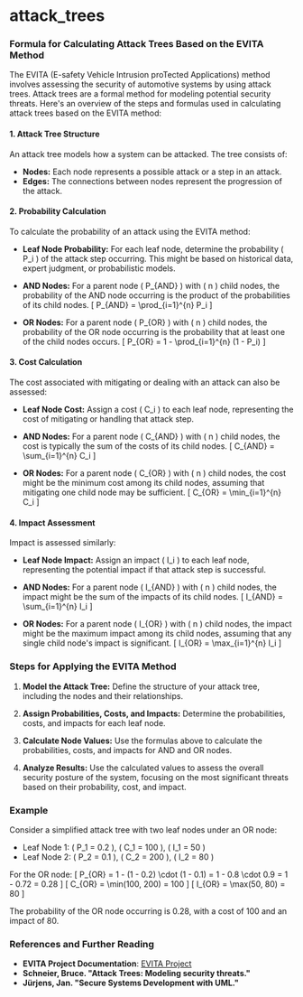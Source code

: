 # attack_trees


### Formula for Calculating Attack Trees Based on the EVITA Method

The EVITA (E-safety Vehicle Intrusion proTected Applications) method involves assessing the security of automotive systems by using attack trees. Attack trees are a formal method for modeling potential security threats. Here's an overview of the steps and formulas used in calculating attack trees based on the EVITA method:

#### **1. Attack Tree Structure**

An attack tree models how a system can be attacked. The tree consists of:
- **Nodes:** Each node represents a possible attack or a step in an attack.
- **Edges:** The connections between nodes represent the progression of the attack.

#### **2. Probability Calculation**

To calculate the probability of an attack using the EVITA method:

- **Leaf Node Probability:** For each leaf node, determine the probability \( P_i \) of the attack step occurring. This might be based on historical data, expert judgment, or probabilistic models.

- **AND Nodes:** For a parent node \( P_{AND} \) with \( n \) child nodes, the probability of the AND node occurring is the product of the probabilities of its child nodes.
  \[
  P_{AND} = \prod_{i=1}^{n} P_i
  \]

- **OR Nodes:** For a parent node \( P_{OR} \) with \( n \) child nodes, the probability of the OR node occurring is the probability that at least one of the child nodes occurs.
  \[
  P_{OR} = 1 - \prod_{i=1}^{n} (1 - P_i)
  \]

#### **3. Cost Calculation**

The cost associated with mitigating or dealing with an attack can also be assessed:
- **Leaf Node Cost:** Assign a cost \( C_i \) to each leaf node, representing the cost of mitigating or handling that attack step.

- **AND Nodes:** For a parent node \( C_{AND} \) with \( n \) child nodes, the cost is typically the sum of the costs of its child nodes.
  \[
  C_{AND} = \sum_{i=1}^{n} C_i
  \]

- **OR Nodes:** For a parent node \( C_{OR} \) with \( n \) child nodes, the cost might be the minimum cost among its child nodes, assuming that mitigating one child node may be sufficient.
  \[
  C_{OR} = \min_{i=1}^{n} C_i
  \]

#### **4. Impact Assessment**

Impact is assessed similarly:
- **Leaf Node Impact:** Assign an impact \( I_i \) to each leaf node, representing the potential impact if that attack step is successful.

- **AND Nodes:** For a parent node \( I_{AND} \) with \( n \) child nodes, the impact might be the sum of the impacts of its child nodes.
  \[
  I_{AND} = \sum_{i=1}^{n} I_i
  \]

- **OR Nodes:** For a parent node \( I_{OR} \) with \( n \) child nodes, the impact might be the maximum impact among its child nodes, assuming that any single child node's impact is significant.
  \[
  I_{OR} = \max_{i=1}^{n} I_i
  \]

### Steps for Applying the EVITA Method

1. **Model the Attack Tree:** Define the structure of your attack tree, including the nodes and their relationships.

2. **Assign Probabilities, Costs, and Impacts:** Determine the probabilities, costs, and impacts for each leaf node.

3. **Calculate Node Values:** Use the formulas above to calculate the probabilities, costs, and impacts for AND and OR nodes.

4. **Analyze Results:** Use the calculated values to assess the overall security posture of the system, focusing on the most significant threats based on their probability, cost, and impact.

### Example

Consider a simplified attack tree with two leaf nodes under an OR node:

- Leaf Node 1: \( P_1 = 0.2 \), \( C_1 = 100 \), \( I_1 = 50 \)
- Leaf Node 2: \( P_2 = 0.1 \), \( C_2 = 200 \), \( I_2 = 80 \)

For the OR node:
\[
P_{OR} = 1 - (1 - 0.2) \cdot (1 - 0.1) = 1 - 0.8 \cdot 0.9 = 1 - 0.72 = 0.28
\]
\[
C_{OR} = \min(100, 200) = 100
\]
\[
I_{OR} = \max(50, 80) = 80
\]

The probability of the OR node occurring is 0.28, with a cost of 100 and an impact of 80.

### References and Further Reading

- **EVITA Project Documentation**: [EVITA Project](https://www.evita-project.org/)
- **Schneier, Bruce. "Attack Trees: Modeling security threats."**
- **Jürjens, Jan. "Secure Systems Development with UML."**
